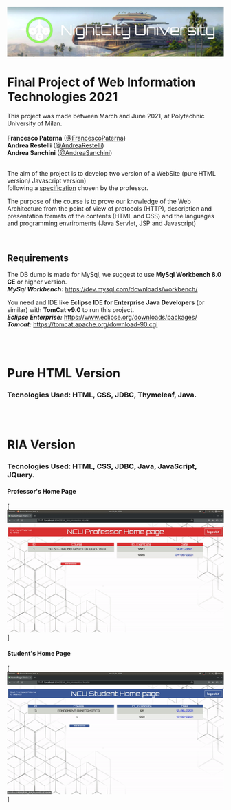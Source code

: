 ![NightCity Universiry Banner](https://github.com/FrancescoPaterna/TIW-2021-Project/blob/master/doc/Final/banner.jpg)

# Final Project of Web Information Technologies 2021 

This project was made between March and June 2021, at Polytechnic University of Milan.<br><br>
 **Francesco Paterna** ([@FrancescoPaterna](https://github.com/FrancescoPaterna)) <br>
 **Andrea Restelli** ([@AndreaRestelli](https://github.com/andrearestelli)) <br>
 **Andrea Sanchini** ([@AndreaSanchini](https://github.com/AndreaSanchini)) <br><br>


The aim of the project is to develop two version of a WebSite (pure HTML version/ Javascript version)<br> following a [specification](https://github.com/FrancescoPaterna/TIW-2021-Project/blob/master/specs/Specifica.pdf) chosen by the professor.

The purpose of the course is to prove our knowledge of the Web Architecture from the point of view of protocols (HTTP), description and presentation formats of the contents (HTML and CSS) and the languages and programming envriroments (Java Servlet, JSP and Javascript)

<br>

 ## Requirements
The DB dump is made for MySql, we suggest to use **MySql Workbench 8.0 CE** or higher version.<br>
***MySql Workbench:*** https://dev.mysql.com/downloads/workbench/

You need and IDE like **Eclipse IDE for Enterprise Java Developers** (or similar) with **TomCat v9.0** to run this project.   
***Eclipse Enterprise:*** https://www.eclipse.org/downloads/packages/ <br>
***Tomcat:*** https://tomcat.apache.org/download-90.cgi

<br><br>

# Pure HTML Version

### Tecnologies Used: HTML, CSS, JDBC, Thymeleaf, Java. 



<br><br>

# RIA Version

### Tecnologies Used: HTML, CSS, JDBC, Java, JavaScript, JQuery. 

#### Professor's Home Page
[![Pro_RIA](https://github.com/FrancescoPaterna/TIW-2021-Project/blob/master/doc/Final/Professor_RIA.gif)]

#### Student's Home Page
[![Stud_RIA](https://github.com/FrancescoPaterna/TIW-2021-Project/blob/master/doc/Final/Student_RIA.gif)]
